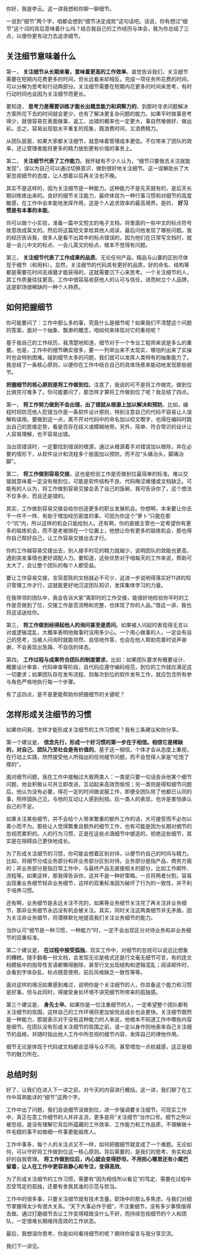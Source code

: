 你好，我是李云。这一讲我想和你聊一聊细节。

一说到“细节”两个字，咱都会想到“细节决定成败”这句话吧。话说，你有想过“细节”这个词的背后意味着什么吗？结合我自己的工作经历与体会，我为你总结了三点，以便你更有动力去追求细节。

## 关注细节意味着什么

第一， **关注细节从长期来看，意味着更高的工作效率**。直觉告诉我们，关注细节需要在短期内花费更多的时间，但长远看来却相反。完成一项任务所花费的时间，可以分解为思考和行动两部分。关注细节需要在短期内花更多的时间来思考，有时行动时间也会因为关注细节而更长。

要知道， **思考力是需要训练才能长出概念能力和洞察力的**，到那时寻求问题解决方案所花下去的时间就会更少，也有了解决更复杂问题的能力。如果平时做事思考得少，就很容易在表面做事，返工、出错的概率也一定更大，事自然难做好、做出彩。总之，容易出现低水平重复的现象，既浪费时间，又浪费精力。

从团队层面，如果大家都关注细节，就意味着管理成本更低。不仅带来了团队的效率，还让管理者能将更多的精力放到更有价值的事务上。

第二， **关注细节代表了工作能力**。我怀疑有不少人认为，“细节只要我去关注就能发现”，误以为自己可以通过切换意识，做到很好地关注细节。这一误解助长了大家忽视细节的态度，让人想着以后再关注也不晚。

其实不是这样的，因为关注细节是一种能力。这种能力不是先天就有的，是后天长期训练练出来的。良好的细节关注能力，最终体现为一种行事习惯和对细节的高度敏感，在工作中会本能地发挥作用，这是个人追求效率的最高境界。是的， **好习惯是有本事的本能**。

你可以做个小实验，准备一篇中文短文的电子文档，将里面的一些中文的标点符号故意改成英文的。然后将这篇短文拿给其他人阅读，最后问他发现了哪些问题。我的经历告诉我，很多人是看不出其中的标点错误的，因为他们在日常写文档时，就是一会儿中文的标点、一会儿英文的标点，根本不觉得有问题。

第三， **关注细节代表了工作成果的品质**。无论任何产品，精品与山寨的区别尽体现于细节（和用料）。显然，关注细节的代码具有更好的品质，好的命名、结构等都是需要花时间去琢磨才能获得的，这就需要沉下心来思考。一个关注细节的人，其工作质量往往更高，工作中很容易收获他人的认可与信任，进而树立个人品牌，这是职场很稀缺的一种个人特质。

## 如何把握细节

你可能要问了：工作中那么多的事，究竟什么是细节呢？如果我们不清楚这个问题的答案，面对一个抽象、飘渺的概念，咱如何来体现对它的重视呢？

基于我自己的工作经历，我清楚地知道，细节对于一个专业工程师来说是多么的重要。也是，工作中的细节确实很多，要一一列举出来不太现实，哪怕列出来了实操时也会特别困难。碰到细节太多的问题，我们就可以发挥人类特有的抽象能力了。我总结了一条核心原则，以便你在工作中结合自己的具体场景来能动地发现那些细节。

**把握细节的核心原则是将工作做到位**。注意了，我说的可不是将工作做完，做到位比做完可难多了。你可能要问了，那怎样才算将工作做到位了呢？我总结了四点。

第一， **将工作努力做到不会出错，出了错就从根源上加以解决和预防**。比如，编程时将防范他人犯错当作是一条软件设计原则，特别注意自己的代码不容易让人误解和误用。要做到这一点，离不开对代码中的命名加以咬文嚼字，也得在编码时跳出自己的思维定势，看是否存在歧义或模糊地带。另外，简单、符合常识的设计让人容易理解，也不容易出错。

当出现错误时，一定要找到错误的根源，通过从根源着手对错误加以根除，并在必要的情形下，从软件设计和流程多个层面加以预防，而不应“头痛治头，脚痛治脚”。

第二， **将工作做到容易交接**。这也是检验工作是否做到位最简单的标准。难以交接就意味着一定没有做到位，可能是软件结构不良、代码晦涩难懂或文档缺乏。可能有的人认为，将工作做到容易交接会丢了自己的饭碗，我可告诉你了，这个想法不仅多余，而且还是错的。

其实，工作做到容易交接会给你创造更多的职业发展机会。你想啊，本来要让你去干一件不一样、有助于增加经历密度的事，可因为你这个“萝卜”只能在那个“坑”内，所以这样的机会只能给别人。还有啊，你的直接主管也一定希望你有更多的锻炼机会，而不是老被绑在一个位置上，他想让你有更多的锻炼机会，那也得你自己帮好自己，让工作容易交接出去才行。

你的工作越容易交接出去，别人接手时花的精力就越少，说明团队的效能也更高，遇到突发事情也更好调配人力。要知道，这些优势对于咱每天的工作来说，帮助可太大了，会让整个团队的每个人都受益。

要让工作容易交接，言简意赅的文档就必不可少，这进一步说明得落实好11讲的知识管理工作才行，这就能更好地沉淀团队知识，发挥集体学习的力量。

在我带领的团队中，我会告诉大家“离职时的工作交接，能很好地检验你平时的工作是否做到了位，交接工作是否流畅和完整，也体现了你的人品。”借这一讲，我也将这话送给你。

第三， **将工作做到经得起他人的询问甚至是质问**。如果被人问起时表现得无言以对或逻辑混乱，大概率表明他做事时没用多少心。一个用心做事的人，一定会有自己的思考，当被人问询时就能坦然、自信地作答，也会在他人帮助完善时说声谢谢，不会表现出急躁、不自信的体态。

第四， **工作过程与成果符合团队的制度要求**。比如：如果团队要求有概要设计、概要设计审查、代码审查等阶段，且代码应遵守编码规范，到位的工作就应满足这一切要求；如果团队存在发布流程，则每次到位的软件发布工作，就应包含所有参与角色严格地执行每一个步骤。

有了这四点，是不是更能帮助你把握细节的关键呢？

## 怎样形成关注细节的习惯

如果你问我，怎样才能形成关注细节的工作习惯呢？我有三条建议和你分享。

第一个建议是， **信念先行，形成一个好习惯的第一步在于相信。相信它是稀缺的，对自己、团队乃至社会是有价值的**。基于这一相信，个体才会从态度上重视，在行动上实践，欣然接受他人所指出的任何细节问题，而不会觉得人家是“吃饱了撑的”。

面对细节问题，我在工作中接触过大致两类人：一类是只要一句话告诉他某个细节问题，他会积极认可并立即改进，互动起来高效而愉悦；另一类则是得知细节问题后，他认为没有必要，得花一定的时间做说服工作，即便全团队除了他都已认同的事，照样固执己见，与他的互动让人感到别扭。后一类人的表现，也许是害怕承认自己的不足。

如果关注某些细节，并不会给个人带来繁重的额外工作的话，大可接受而不必勿以善小而不为。那些让人觉得繁重且额外的细节工作，也有可能是因为长期对细节的忽视而累积的。人的行为习惯，正是在这些点滴细节中塑造的，拒绝这些细节，其实是在阻碍自己更快地成长。

为了形成关注细节的习惯，你可能会想着区别对待，以便节约自己的时间与精力。比如，将细节分成业务部分和非业务部分区别对待。业务部分是指产品、商务方面的；非业务部分是指日常工作中，与最终产品无直接相关的部分，比如工作邮件、流程等。如果这样，那我得告诉你，这并不是一种好策略。一旦将两者分割，容易出现重业务细节轻非业务细节，这样的双重标准因为破坏了行为的一致性，并不利于培养习惯。

还有啊，业务细节是永远关注不完的，如果等业务细节关注完了再关注非业务细节，那非业务细节永远没有机会被关注。其实，同时关注这两类细节并无矛盾，因为关注非业务细节，将潜移默化地提高我们关注业务细节的能力。

当你认可“细节是一种习惯，一种能力”时，一定不会出现区分对待业务和非业务细节的双重标准。

第二个建议是， **在过程中接受孤独**。现实工作中，对细节的忽视可以说远比想象的糟糕。随手翻看一份文档，会发现无论是格式还是行文毫无细节可言，有的连文档模板中的指导性言语都懒得删除，甚至行文出现结构和逻辑混乱；阅读邮件时，会看到字体杂乱、标点随意使用，前后风格缺乏一致性等等。

面对这样的境况如果感到难过，说明你是个关注细节的人，你具备这个能力和习惯是好事。但与此同时，得接受身处环境不讲究细节所带来的孤独感。

第三个建议是， **身先士卒**。如果你是一位注重细节的人，一定希望整个团队都有关注细节的氛围，这样自己的工作环境将更加愉悦且成长也会更快。关注细节既然是一种能力，那就表示对于没有这种能力的人来说，他根本不知道工作中哪些内容是细节。在团队没有形成关注细节的氛围之前，请一定以身作则地表率自己关注细节的品格，并随时指出他人工作中所忽视的细节内容，发挥自己的律他作用。

细节无论是体现于代码或文档都会显得与众不同，甚至增加一点权威感，这正是细节的魅力所在。

## 总结时刻

好了，让我们在进入下一讲之前，对今天的内容进行概括。这一讲，我们聊了在工作中耳熟能详的“细节”这两个字。

工作中出了问题，我们会说细节没做到位，进一步强调要关注细节。可现实工作中，真正在意工作细节的人并非主流，更多是将“关注细节”当作口号。细节之所以被忽视，是没有理解它背后所蕴藏的工作效率、工作能力和工作品质，不理解做十件毛糙的事不如做细一件事更能锻炼人。

工作中事多，每个人的关注点又不一样，如何把握细节就变成了一个难题。无论如何，可以守好将工作做到位这一核心原则。背后需要的，是我们的思考、务实和良好的自我管理。 **将工作做到位后，内心就会变得舒坦，不用担心哪里还有小尾巴留着，让人在工作中更容易静心和专注，变得高效**。

为了形成关注细节的工作习惯，需要有“因为相信所以看见”的笃定，需要在过程中忍受笃定的孤独，还要有舍我其谁的示范与担当。

工作中的很多事，只要关注细节就有技术含量。职场中的那么多焦虑，与我们对细节掌握得太少有很大关系。“天下大事必作于细”，不注重细节，没有多少事情值得去做。通过打磨细节去让工作变得精致没什么不好，而持续忽视细节的个人和团队，一定很难长期维持高效的工作状态。

最后，我想请你思考，你是如何看待细节的呢？期待你留言与我分享交流。

我们下一讲见。